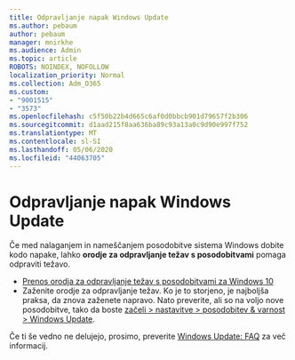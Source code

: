 ```yaml
---
title: Odpravljanje napak Windows Update
ms.author: pebaum
author: pebaum
manager: mnirkhe
ms.audience: Admin
ms.topic: article
ROBOTS: NOINDEX, NOFOLLOW
localization_priority: Normal
ms.collection: Adm_O365
ms.custom:
- "9001515"
- "3573"
ms.openlocfilehash: c5f50b22b4d665c6af0d0bbcb901d79657f2b306
ms.sourcegitcommit: d1aad215f8aa636ba89c93a13a0c9d90e997f752
ms.translationtype: MT
ms.contentlocale: sl-SI
ms.lasthandoff: 05/06/2020
ms.locfileid: "44063705"
---
```

# <a name="fix-windows-update-errors"></a>Odpravljanje napak Windows Update

Če med nalaganjem in nameščanjem posodobitve sistema Windows dobite kodo napake, lahko **orodje za odpravljanje težav s posodobitvami** pomaga odpraviti težavo.

- [Prenos orodja za odpravljanje težav s posodobitvami za Windows 10](https://support.microsoft.com/help/4027322/windows-update-troubleshooter)
- Zaženite orodje za odpravljanje težav. Ko je to storjeno, je najboljša praksa, da znova zaženete napravo. Nato preverite, ali so na voljo nove posodobitve, tako da boste [začeli > nastavitve > posodobitev & varnost > Windows Update](ms-settings:windowsupdate).

Če ti še vedno ne delujejo, prosimo, preverite [Windows Update: FAQ](https://support.microsoft.com/help/12373/windows-update-faq) za več informacij.
